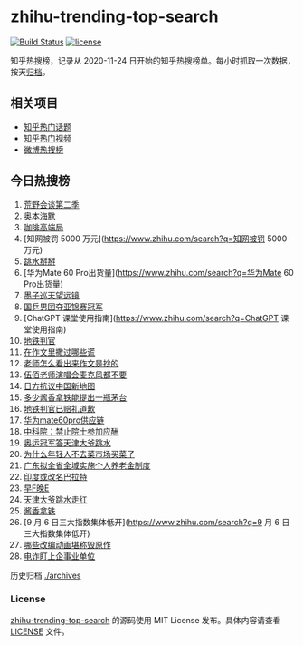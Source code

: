 # zhihu-trending-top-search

[![Build Status](https://github.com/justjavac/zhihu-trending-top-search/workflows/ci/badge.svg?branch=main)](https://github.com/justjavac/zhihu-trending-top-search/actions)
[![license](https://img.shields.io/github/license/justjavac/zhihu-trending-top-search)](https://github.com/justjavac/zhihu-trending-top-search/blob/main/LICENSE)

知乎热搜榜，记录从 2020-11-24
日开始的知乎热搜榜单。每小时抓取一次数据，按天[归档](./archives)。

## 相关项目

- [知乎热门话题](https://github.com/justjavac/zhihu-trending-hot-questions)
- [知乎热门视频](https://github.com/justjavac/zhihu-trending-hot-video)
- [微博热搜榜](https://github.com/justjavac/weibo-trending-hot-search)

## 今日热搜榜

<!-- BEGIN -->
<!-- 最后更新时间 Thu Sep 07 2023 17:11:39 GMT+0800 (China Standard Time) -->

1. [荒野会谈第二季](https://www.zhihu.com/search?q=荒野会谈第二季)
1. [奥本海默](https://www.zhihu.com/search?q=奥本海默)
1. [咖啡高端局](https://www.zhihu.com/search?q=咖啡高端局)
1. [知网被罚 5000 万元](https://www.zhihu.com/search?q=知网被罚 5000 万元)
1. [跳水掰掰](https://www.zhihu.com/search?q=跳水掰掰)
1. [华为Mate 60 Pro出货量](https://www.zhihu.com/search?q=华为Mate 60 Pro出货量)
1. [墨子巡天望远镜](https://www.zhihu.com/search?q=墨子巡天望远镜)
1. [国乒男团夺亚锦赛冠军](https://www.zhihu.com/search?q=国乒男团夺亚锦赛冠军)
1. [ChatGPT 课堂使用指南](https://www.zhihu.com/search?q=ChatGPT 课堂使用指南)
1. [地铁判官](https://www.zhihu.com/search?q=地铁判官)
1. [在作文里撒过哪些谎](https://www.zhihu.com/search?q=在作文里撒过哪些谎)
1. [老师怎么看出来作文是抄的](https://www.zhihu.com/search?q=老师怎么看出来作文是抄的)
1. [伍佰老师演唱会麦克风都不要](https://www.zhihu.com/search?q=伍佰老师演唱会麦克风都不要)
1. [日方抗议中国新地图](https://www.zhihu.com/search?q=日方抗议中国新地图)
1. [多少酱香拿铁能提出一瓶茅台](https://www.zhihu.com/search?q=多少酱香拿铁能提出一瓶茅台)
1. [地铁判官已赔礼道歉](https://www.zhihu.com/search?q=地铁判官已赔礼道歉)
1. [华为mate60pro供应链](https://www.zhihu.com/search?q=华为mate60pro供应链)
1. [中科院：禁止院士参加应酬](https://www.zhihu.com/search?q=中科院：禁止院士参加应酬)
1. [奥运冠军答天津大爷跳水](https://www.zhihu.com/search?q=奥运冠军答天津大爷跳水)
1. [为什么年轻人不去菜市场买菜了](https://www.zhihu.com/search?q=为什么年轻人不去菜市场买菜了)
1. [广东拟全省全域实施个人养老金制度](https://www.zhihu.com/search?q=广东拟全省全域实施个人养老金制度)
1. [印度或改名巴拉特](https://www.zhihu.com/search?q=印度或改名巴拉特)
1. [早F晚E](https://www.zhihu.com/search?q=早F晚E)
1. [天津大爷跳水走红](https://www.zhihu.com/search?q=天津大爷跳水走红)
1. [酱香拿铁](https://www.zhihu.com/search?q=酱香拿铁)
1. [9 月 6 日三大指数集体低开](https://www.zhihu.com/search?q=9 月 6
   日三大指数集体低开)
1. [哪些改编动画堪称毁原作](https://www.zhihu.com/search?q=哪些改编动画堪称毁原作)
1. [电诈盯上企事业单位](https://www.zhihu.com/search?q=电诈盯上企事业单位)

<!-- END -->

历史归档 [./archives](./archives)

### License

[zhihu-trending-top-search](https://github.com/justjavac/zhihu-trending-top-search)
的源码使用 MIT License 发布。具体内容请查看 [LICENSE](./LICENSE) 文件。
